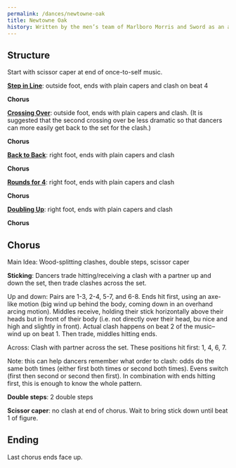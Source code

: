 ```yaml
---
permalink: /dances/newtowne-oak
title: Newtowne Oak
history: Written by the men’s team of Marlboro Morris and Sword as an act of gratitude for the ill-fated oak tree bequeathed by Newtowne to MMS on the occasion of a tour hosted by Netowne.  The eponymous tree was planted on the campus of Marlboro college, near the field, and then died.  The tree was replaced and died several times.  Some of the deaths were of natural causes; others were acts of maintenance.  A story of how Morris dancing actually does lead to rebirth.
---
```


## Structure

Start with scissor caper at end of once-to-self music.

**[Step in Line](/figures#step-in-line)**: outside foot, ends with plain capers and clash on beat 4

**Chorus**

**[Crossing Over](/figures#crossing-over)**: outside foot, ends with plain capers and clash.  (It is suggested that the second crossing over be less dramatic so that dancers can more easily get back to the set for the clash.)

**Chorus**

**[Back to Back](/figures#back-to-back)**: right foot, ends with plain capers and clash

**Chorus**

**[Rounds for 4](/figures#rounds-for-four)**: right foot, ends with plain capers and clash

**Chorus**

**[Doubling Up](/figures#doubling-up)**: right foot, ends with plain capers and clash

**Chorus**

## Chorus
Main Idea: Wood-splitting clashes, double steps, scissor caper

**Sticking**: Dancers trade hitting/receiving a clash with a partner up and down the set, then trade clashes across the set.

Up and down: Pairs are 1-3, 2-4, 5-7, and 6-8.  Ends hit first, using an axe-like motion (big wind up behind the body, coming down in an overhand arcing motion).  Middles receive, holding their stick horizontally above their heads but in front of their body (i.e. not directly over their head, bu nice and high and slightly in front).  Actual clash happens on beat 2 of the music– wind up on beat 1.  Then trade, middles hitting ends.

Across: Clash with partner across the set.  These positions hit first: 1, 4, 6, 7.

Note: this can help dancers remember what order to clash: odds do the same both times (either first both times or second both times).  Evens switch (first then second or second then first).  In combination with ends hitting first, this is enough to know the whole pattern.

**Double steps**: 2 double steps

**Scissor caper**: no clash at end of chorus.  Wait to bring stick down until beat 1 of figure.

## Ending

Last chorus ends face up.


